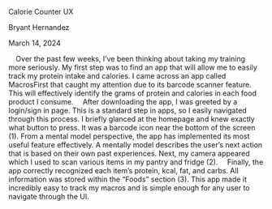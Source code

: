 Calorie Counter UX

Bryant Hernandez

March 14, 2024

`  `Over the past few weeks, I’ve been thinking about taking my training more seriously. My first step was to find an app that will allow me to easily track my protein intake and calories. I came across an app called MacrosFirst that caught my attention due to its barcode scanner feature. This will effectively identify the grams of protein and calories in each food product I consume.
`  `After downloading the app, I was greeted by a login/sign in page. This is a standard step in apps, so I easily navigated through this process. I briefly glanced at the homepage and knew exactly what button to press. It was a barcode icon near the bottom of the screen (1). From a mental model perspective, the app has implemented its most useful feature effectively. A mentally model describes the user’s next action that is based on their own past experiences. Next, my camera appeared which I used to scan various items in my pantry and fridge (2). 
`  `Finally, the app correctly recognized each item’s protein, kcal, fat, and carbs. All information was stored within the “Foods” section (3). This app made it incredibly easy to track my macros and is simple enough for any user to navigate through the UI.


